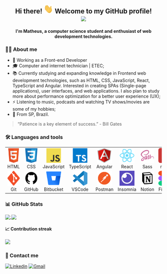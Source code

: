 <h2 align="center">
    Hi there! <img src=".github/img/waving-hand.gif" width="30px" height="30px"> Welcome to my GitHub profile!
    <br/>
    <a href="./README.pt.md">
      <img src="https://img.shields.io/static/v1?label=&message=Portugu%C3%AAs&color=009c3b" />
    </a>
</h2>

<div align="center">
    <b>I'm Matheus, a computer science student and enthusiast of web development technologies.</b>
</div>

### 👨‍💻 About me

<ul>
  <li>💼 Working as a Front-end Developer</li>
  <li>🎓 Computer and internet technician | ETEC;</li>
  <li>📚 Currently studying and expanding knowledge in Frontend web development technologies, such as HTML, CSS, JavaScript, React, TypeScript and Angular. Interested in creating SPAs (Single-page applications), user interfaces, and web applications. I also plan to study more about performance optimization for a better user experience (UX);</li>
  <li>⚡ Listening to music, podcasts and watching TV shows/movies are some of my hobbies;</li>
  <li>📍 From SP, Brazil.</li>
</ul>

> “Patience is a key element of success.” - Bill Gates

### 🛠️ Languages and tools

<table>
  <tr>
    <td align="center" width="96">
      <a href="https://developer.mozilla.org/en-US/docs/Web/HTML">
        <img src=".github/img/html5.svg" width="48" height="48" alt="HTML" />
      </a>
      <span>HTML</span>
    </td>
    <td align="center" width="96">
      <a href="https://developer.mozilla.org/en-US/docs/Web/CSS">
        <img src=".github/img/css3.svg" width="48" height="48" alt="CSS" />
      </a>
      <span>CSS</span>
    </td>
    <td align="center" width="96">
      <a href="https://developer.mozilla.org/en-US/docs/Web/JavaScript">
        <img src=".github/img/javascript.svg" width="48" height="48" alt="JavaScript" />
      </a>
      <span>JavaScript</span>
    </td>
    <td align="center" width="96">
      <a href="https://www.typescriptlang.org/">
        <img src=".github/img/typescript.svg" width="48" height="48" alt="TypeScript" />
      </a>
      <span>TypeScript</span>
    </td>
    <td align="center" width="96">
      <a href="https://angular.io/">
        <img src=".github/img/angularjs.svg" width="48" height="48" alt="Angular" />
      </a>
      <span>Angular</span>
    </td>
    <td align="center" width="96">
      <a href="https://reactjs.org/">
        <img src=".github/img/react.svg" width="48" height="48" alt="React" />
      </a>
      <span>React</span>
    </td>
    <td align="center" width="96">
      <a href="https://sass-lang.com/">
        <img src=".github/img/sass.svg" width="48" height="48" alt="Sass" />
      </a>
      <span>Sass</span>
    </td>
    <td align="center" width="96">
      <a href="https://www.npmjs.com/">
        <img src=".github/img/npm.svg" width="48" height="48" alt="npm" />
      </a>
      <span>npm</span>
    </td>
  </tr>
  <tr>
    <td align="center" width="96">
      <a href="https://git-scm.com/">
        <img src=".github/img/git.svg" width="48" height="48" alt="Git" />
      </a>
      <span>Git</span>
    </td>
    <td align="center" width="96">
      <a href="https://github.com/mathrb22">
        <img src=".github/img/github.jpg" width="48" height="48" alt="GitHub" />
      </a>
      <span>GitHub</span>
    </td>
    <td align="center" width="96">
      <a href="https://bitbucket.org/">
        <img src=".github/img/bitbucket.svg" width="48" height="48" alt="Bitbucket" />
      </a>
      <span>Bitbucket</span>
    </td>
    <td align="center" width="96">
      <a href="https://code.visualstudio.com/">
        <img src=".github/img/vscode.svg" width="48" height="48" alt="VS Code" />
      </a>
      <span>VSCode</span>
    </td>
    <td align="center" width="96">
      <a href="https://www.postman.com/">
        <img src=".github/img/postman.png" width="48" height="48" alt="Postman" />
      </a>
      <span>Postman</span>
    </td>
    <td align="center" width="96">
      <a href="https://insomnia.rest/">
        <img src=".github/img/insomnia.jpg" width="48" height="48" alt="Insomnia" />
      </a>
      <span>Insomnia</span>
    </td>
    <td align="center" width="96">
      <a href="https://www.notion.so/">
        <img src=".github/img/notion.jpg" width="48" height="48" alt="Notion" />
      </a>
      <span>Notion</span>
    </td>
    <td align="center" width="96">
      <a href="https://www.figma.com/">
        <img src=".github/img/figma.svg" width="48" height="48" alt="Figma" />
      </a>
      <span>Figma</span>
    </td>
  </tr>
</table>

### 📊 GitHub Stats

<a href="https://github.com/mathrb22?tab=repositories">
  <img align="center" src="https://github-readme-stats.vercel.app/api/top-langs/?username=mathrb22&theme=omni" />
</a>

<a href="https://github.com/mathrb22">
  <img align="center" src="https://github-readme-stats.vercel.app/api?username=mathrb22&show_icons=true&theme=omni" />
</a>

#### 📈 Contribution streak

<a href="https://github.com/mathrb22?tab=repositories">
  <img src="https://github-readme-streak-stats.herokuapp.com/?user=mathrb22&theme=omni"/>
</a>

### 📲 Contact me

<a href="https://www.linkedin.com/in/matheus-ribeiro-dev"><img src="https://img.shields.io/badge/-LinkedIn-0270AD?style=flat-square&logo=Linkedin&logoColor=white&link=https://www.linkedin.com/in/matheus-ribeiro-dev/" alt="Linkedin"/></a>
<a href="mailto:math.ribeiro.dev@gmail.com"><img src="https://img.shields.io/badge/-Gmail-E94134?style=flat-square&logo=Gmail&logoColor=white&link=mailto:math.ribeiro.dev@gmail.com" alt="Gmail"/></a>
